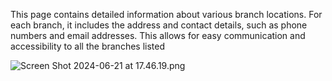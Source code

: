 This page contains detailed information about various branch locations. For each branch, it includes the address and contact details, such as phone numbers and email addresses. This allows for easy communication and accessibility to all the branches listed

![Screen Shot 2024-06-21 at 17.46.19.png](/.attachments/Screen%20Shot%202024-06-21%20at%2017.46.19-226f5fd9-a101-4c7e-ae12-aec3b10727d9.png)